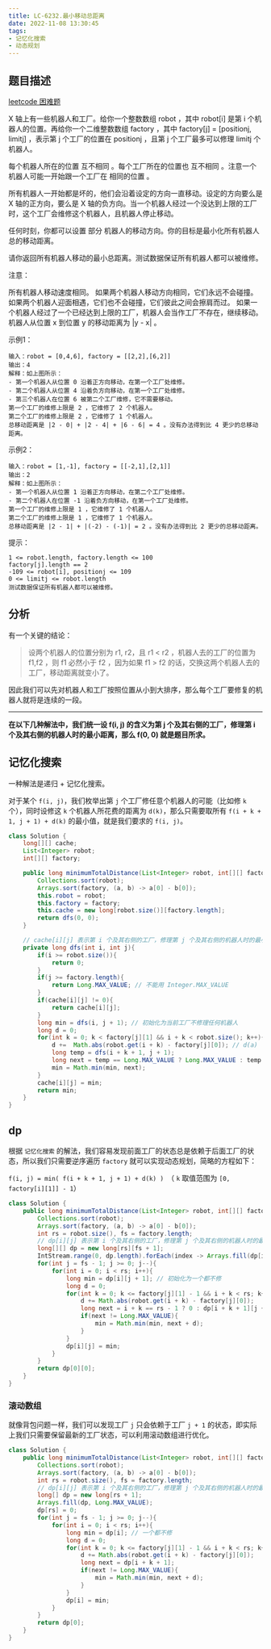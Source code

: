 ```yaml
---
title: LC-6232.最小移动总距离
date: 2022-11-08 13:30:45
tags:
- 记忆化搜索
- 动态规划
---
```


## 题目描述
[leetcode 困难题](https://leetcode.cn/problems/minimum-total-distance-traveled/)

X 轴上有一些机器人和工厂。给你一个整数数组 robot ，其中 robot[i] 是第 i 个机器人的位置。再给你一个二维整数数组 factory ，其中 factory[j] = [positionj, limitj] ，表示第 j 个工厂的位置在 positionj ，且第 j 个工厂最多可以修理 limitj 个机器人。

每个机器人所在的位置 互不相同 。每个工厂所在的位置也 互不相同 。注意一个机器人可能一开始跟一个工厂在 相同的位置 。

所有机器人一开始都是坏的，他们会沿着设定的方向一直移动。设定的方向要么是 X 轴的正方向，要么是 X 轴的负方向。当一个机器人经过一个没达到上限的工厂时，这个工厂会维修这个机器人，且机器人停止移动。

任何时刻，你都可以设置 部分 机器人的移动方向。你的目标是最小化所有机器人总的移动距离。

请你返回所有机器人移动的最小总距离。测试数据保证所有机器人都可以被维修。

注意：

所有机器人移动速度相同。
如果两个机器人移动方向相同，它们永远不会碰撞。
如果两个机器人迎面相遇，它们也不会碰撞，它们彼此之间会擦肩而过。
如果一个机器人经过了一个已经达到上限的工厂，机器人会当作工厂不存在，继续移动。
机器人从位置 x 到位置 y 的移动距离为 |y - x| 。

示例1：
```
输入：robot = [0,4,6], factory = [[2,2],[6,2]]
输出：4
解释：如上图所示：
- 第一个机器人从位置 0 沿着正方向移动，在第一个工厂处维修。
- 第二个机器人从位置 4 沿着负方向移动，在第一个工厂处维修。
- 第三个机器人在位置 6 被第二个工厂维修，它不需要移动。
第一个工厂的维修上限是 2 ，它维修了 2 个机器人。
第二个工厂的维修上限是 2 ，它维修了 1 个机器人。
总移动距离是 |2 - 0| + |2 - 4| + |6 - 6| = 4 。没有办法得到比 4 更少的总移动距离。
```

示例2：
```
输入：robot = [1,-1], factory = [[-2,1],[2,1]]
输出：2
解释：如上图所示：
- 第一个机器人从位置 1 沿着正方向移动，在第二个工厂处维修。
- 第二个机器人在位置 -1 沿着负方向移动，在第一个工厂处维修。
第一个工厂的维修上限是 1 ，它维修了 1 个机器人。
第二个工厂的维修上限是 1 ，它维修了 1 个机器人。
总移动距离是 |2 - 1| + |(-2) - (-1)| = 2 。没有办法得到比 2 更少的总移动距离。
```

提示：
```
1 <= robot.length, factory.length <= 100
factory[j].length == 2
-109 <= robot[i], positionj <= 109
0 <= limitj <= robot.length
测试数据保证所有机器人都可以被维修。
```
## 分析
有一个关键的结论：
> 设两个机器人的位置分别为 r1, r2，且 r1 < r2 ，机器人去的工厂的位置为 f1,f2 ，则 f1 必然小于 f2 ，因为如果 f1 > f2 的话，交换这两个机器人去的工厂，移动距离就变小了。

因此我们可以先对机器人和工厂按照位置从小到大排序，那么每个工厂要修复的机器人就将是连续的一段。

---

**在以下几种解法中，我们统一设 f(i, j) 的含义为第 j 个及其右侧的工厂，修理第 i 个及其右侧的机器人时的最小距离，那么 f(0, 0) 就是题目所求。**
## 记忆化搜索
一种解法是递归 + 记忆化搜索。

对于某个 `f(i, j)`，我们枚举出第 `j` 个工厂修任意个机器人的可能（比如修 `k` 个），同时设修这 `k` 个机器人所花费的距离为 `d(k)`，那么只需要取所有 `f(i + k + 1, j + 1) + d(k)` 的最小值，就是我们要求的 `f(i, j)`。
```Java
class Solution {
    long[][] cache;
    List<Integer> robot;
    int[][] factory;

    public long minimumTotalDistance(List<Integer> robot, int[][] factory) {
        Collections.sort(robot);
        Arrays.sort(factory, (a, b) -> a[0] - b[0]);
        this.robot = robot;
        this.factory = factory;
        this.cache = new long[robot.size()][factory.length];
        return dfs(0, 0);
    }

    // cache[i][j] 表示第 i 个及其右侧的工厂，修理第 j 个及其右侧的机器人时的最小距离
    private long dfs(int i, int j){
        if(i >= robot.size()){
            return 0;
        }
        if(j >= factory.length){
            return Long.MAX_VALUE; // 不能用 Integer.MAX_VALUE
        }
        if(cache[i][j] != 0){
            return cache[i][j];
        }
        long min = dfs(i, j + 1); // 初始化为当前工厂不修理任何机器人
        long d = 0; 
        for(int k = 0; k < factory[j][1] && i + k < robot.size(); k++){
            d +=  Math.abs(robot.get(i + k) - factory[j][0]); // d(a)
            long temp = dfs(i + k + 1, j + 1);
            long next = temp == Long.MAX_VALUE ? Long.MAX_VALUE : temp + d; //防止溢出
            min = Math.min(min, next);
        }
        cache[i][j] = min;
        return min;
    }
}
```
## dp
根据 `记忆化搜索` 的解法，我们容易发现前面工厂的状态总是依赖于后面工厂的状态，所以我们只需要逆序遍历 `factory` 就可以实现动态规划，简略的方程如下：

`f(i, j) = min( f(i + k + 1, j + 1) + d(k) ) `（ `k` 取值范围为 `[0, factory[i][1]] - 1`）
```Java
class Solution {
    public long minimumTotalDistance(List<Integer> robot, int[][] factory) {
        Collections.sort(robot);
        Arrays.sort(factory, (a, b) -> a[0] - b[0]);
        int rs = robot.size(), fs = factory.length;
        // dp[i][j] 表示第 i 个及其右侧的工厂，修理第 j 个及其右侧的机器人时的最小距离
        long[][] dp = new long[rs][fs + 1];
        IntStream.range(0, dp.length).forEach(index -> Arrays.fill(dp[index], Long.MAX_VALUE));
        for(int j = fs - 1; j >= 0; j--){
            for(int i = 0; i < rs; i++){
                long min = dp[i][j + 1]; // 初始化为一个都不修
                long d = 0;
                for(int k = 0; k <= factory[j][1] - 1 && i + k < rs; k++){
                    d += Math.abs(robot.get(i + k) - factory[j][0]);
                    long next = i + k == rs - 1 ? 0 : dp[i + k + 1][j + 1] ;
                    if(next != Long.MAX_VALUE){
                        min = Math.min(min, next + d);
                    }
                }
                dp[i][j] = min;
            }
        }
        return dp[0][0];
    }
}
```

### 滚动数组
就像背包问题一样，我们可以发现工厂 `j` 只会依赖于工厂 `j + 1` 的状态，即实际上我们只需要保留最新的工厂状态，可以利用滚动数组进行优化。
```Java
class Solution {
    public long minimumTotalDistance(List<Integer> robot, int[][] factory) {
        Collections.sort(robot);
        Arrays.sort(factory, (a, b) -> a[0] - b[0]);
        int rs = robot.size(), fs = factory.length;
        // dp[i][j] 表示第 i 个及其右侧的工厂，修理第 j 个及其右侧的机器人时的最小距离
        long[] dp = new long[rs + 1];
        Arrays.fill(dp, Long.MAX_VALUE);
        dp[rs] = 0;
        for(int j = fs - 1; j >= 0; j--){
            for(int i = 0; i < rs; i++){
                long min = dp[i]; // 一个都不修
                long d = 0;
                for(int k = 0; k <= factory[j][1] - 1 && i + k < rs; k++){
                    d += Math.abs(robot.get(i + k) - factory[j][0]);
                    long next = dp[i + k + 1];
                    if(next != Long.MAX_VALUE){
                        min = Math.min(min, next + d);
                    }
                }
                dp[i] = min;
            }
        }
        return dp[0];
    }
}
```